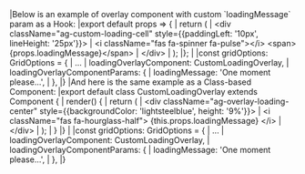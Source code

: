 <framework-specific-section frameworks="react">
|Below is an example of overlay component with custom `loadingMessage` param as a Hook:
</framework-specific-section>

<framework-specific-section frameworks="react">
<snippet transform={false} language="jsx">
|export default props => {
|    return (
|        &lt;div className="ag-custom-loading-cell" style={{paddingLeft: '10px', lineHeight: '25px'}}>
|            &lt;i className="fas fa-spinner fa-pulse">&lt;/i> &lt;span> {props.loadingMessage}&lt;/span>
|        &lt;/div>
|    );
|};
|
|const gridOptions: GridOptions = {
|  ...
|  loadingOverlayComponent: CustomLoadingOverlay,
|  loadingOverlayComponentParams: {
|    loadingMessage: 'One moment please...',
|  },
|}
</snippet>
</framework-specific-section>

<framework-specific-section frameworks="react">
|And here is the same example as a Class-based Component:
</framework-specific-section>

<framework-specific-section frameworks="react">
<snippet transform={false} language="jsx">
|export default class CustomLoadingOverlay extends Component {
|    render() {
|        return (
|            &lt;div className="ag-overlay-loading-center" style={{backgroundColor: 'lightsteelblue', height: '9%'}}>
|                &lt;i className="fas fa-hourglass-half"> {this.props.loadingMessage} &lt;/i>
|            &lt;/div>
|        );
|    }
|}
|
|const gridOptions: GridOptions = {
|  ...
|  loadingOverlayComponent: CustomLoadingOverlay,
|  loadingOverlayComponentParams: {
|    loadingMessage: 'One moment please...',
|  },
|}
</snippet>
</framework-specific-section>